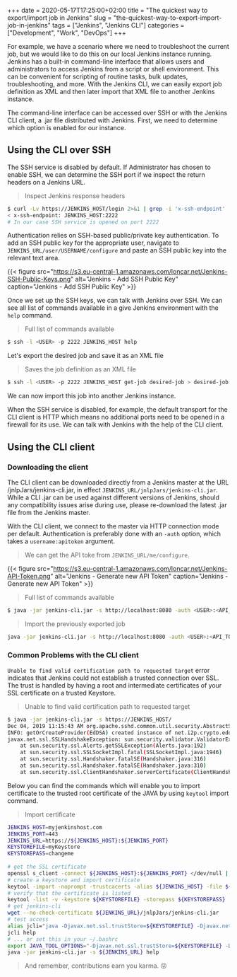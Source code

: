 +++ 
date = 2020-05-17T17:25:00+02:00
title = "The quickest way to export/import job in Jenkins"
slug = "the-quickest-way-to-export-import-job-in-jenkins" 
tags = ["Jenkins", "Jenkins CLI"]
categories = ["Development", "Work", "DevOps"]
+++

For example, we have a scenario where we need to troubleshoot the current job, but we would like to do this on our local Jenkins instance running. Jenkins has a built-in command-line interface that allows users and administrators to access Jenkins from a script or shell environment. This can be convenient for scripting of routine tasks, bulk updates, troubleshooting, and more. With the Jenkins CLI, we can easily export job definition as XML and then later import that XML file to another Jenkins instance.

The command-line interface can be accessed over SSH or with the Jenkins CLI client, a .jar file distributed with Jenkins. First, we need to determine which option is enabled for our instance.

## Using the CLI over SSH

The SSH service is disabled by default. If Administrator has chosen to enable SSH, we can determine the SSH port if we inspect the return headers on a Jenkins URL.

> Inspect Jenkins response headers

```bash
$ curl -Lv https://JENKINS_HOST/login 2>&1 | grep -i 'x-ssh-endpoint'
< x-ssh-endpoint: JENKINS_HOST:2222
# In our case SSH service is opened on port 2222
```

Authentication relies on SSH-based public/private key authentication. To add an SSH public key for the appropriate user, navigate to `JENKINS_URL/user/USERNAME/configure` and paste an SSH public key into the relevant text area.

{{< figure src="https://s3.eu-central-1.amazonaws.com/loncar.net/Jenkins-SSH-Public-Keys.png" alt="Jenkins - Add SSH Public Key" caption="Jenkins - Add SSH Public Key" >}}

Once we set up the SSH keys, we can talk with Jenkins over SSH. We can see all list of commands available in a give Jenkins environment with the  `help` command.

> Full list of commands available

```bash
$ ssh -l <USER> -p 2222 JENKINS_HOST help
```

Let's export the desired job and save it as an XML file

> Saves the job definition as an XML file

```bash
$ ssh -l <USER> -p 2222 JENKINS_HOST get-job desired-job > desired-job.xml
```

We can now import this job into another Jenkins instance.

When the SSH service is disabled, for example, the default transport for the CLI client is HTTP which means no additional ports need to be opened in a firewall for its use.  We can talk with Jenkins with the help of the CLI client.

## Using the CLI client

### Downloading the client

The CLI client can be downloaded directly from a Jenkins master at the URL /jnlpJars/jenkins-cli.jar, in effect `JENKINS_URL/jnlpJars/jenkins-cli.jar`.
While a CLI .jar can be used against different versions of Jenkins, should any compatibility issues arise during use, please re-download the latest .jar file from the Jenkins master.

With the CLI client, we connect to the master via HTTP connection mode per default. Authentication is preferably done with an `-auth` option, which takes a `username:apitoken` argument. 

> We can get the API toke from `JENKINS_URL/me/configure`.

{{< figure src="https://s3.eu-central-1.amazonaws.com/loncar.net/Jenkins-API-Token.png" alt="Jenkins - Generate new API Token" caption="Jenkins - Generate new API Token" >}}

> Full list of commands available

```bash
$ java -jar jenkins-cli.jar -s http://localhost:8080 -auth <USER>:<API_TOKEN> help
```

> Import the previously exported job

```bash
java -jar jenkins-cli.jar -s http://localhost:8080 -auth <USER>:<API_TOKEN> create-job desired-job < desired-job.xml
```

### Common Problems with the CLI client

`Unable to find valid certification path to requested target` error indicates that Jenkins could not establish a trusted connection over SSL. The trust is handled by having a root and intermediate certificates of your SSL certificate on a trusted Keystore.

> Unable to find valid certification path to requested target

```bash
$ java -jar jenkins-cli.jar -s https://JENKINS_HOST/
Dec 04, 2019 11:15:43 AM org.apache.sshd.common.util.security.AbstractSecurityProviderRegistrar getOrCreateProvider
INFO: getOrCreateProvider(EdDSA) created instance of net.i2p.crypto.eddsa.EdDSASecurityProvider
javax.net.ssl.SSLHandshakeException: sun.security.validator.ValidatorException: PKIX path building failed: sun.security.provider.certpath.SunCertPathBuilderException: unable to find valid certification path to requested target
    at sun.security.ssl.Alerts.getSSLException(Alerts.java:192)
    at sun.security.ssl.SSLSocketImpl.fatal(SSLSocketImpl.java:1946)
    at sun.security.ssl.Handshaker.fatalSE(Handshaker.java:316)
    at sun.security.ssl.Handshaker.fatalSE(Handshaker.java:310)
    at sun.security.ssl.ClientHandshaker.serverCertificate(ClientHandshaker.java:1639)
```

Below you can find the commands which will enable you to import certificate to the trusted root certificate of the JAVA by using `keytool` import command.

> Import certificate

```bash
JENKINS_HOST=myjenkinshost.com
JENKINS_PORT=443
JENKINS_URL=https://${JENKINS_HOST}:${JENKINS_PORT}
KEYSTOREFILE=myKeystore
KEYSTOREPASS=changeme
  
# get the SSL certificate
openssl s_client -connect ${JENKINS_HOST}:${JENKINS_PORT} </dev/null | sed -ne '/-BEGIN CERTIFICATE-/,/-END CERTIFICATE-/p' > ${JENKINS_HOST}.cer
# create a keystore and import certificate
keytool -import -noprompt -trustcacerts -alias ${JENKINS_HOST} -file ${JENKINS_HOST}.cer -keystore ${KEYSTOREFILE} -storepass ${KEYSTOREPASS}
# verify that the certificate is listed
keytool -list -v -keystore ${KEYSTOREFILE} -storepass ${KEYSTOREPASS}
# get jenkins-cli
wget --no-check-certificate ${JENKINS_URL}/jnlpJars/jenkins-cli.jar
# test access
alias jcli="java -Djavax.net.ssl.trustStore=${KEYSTOREFILE} -Djavax.net.ssl.trustStorePassword=${KEYSTOREPASS} -jar jenkins-cli.jar -s ${JENKINS_URL,,}"
jcli help
# ... or set this in your ~/.bashrc
export JAVA_TOOL_OPTIONS="-Djavax.net.ssl.trustStore=${KEYSTOREFILE} -Djavax.net.ssl.trustStorePassword=${KEYSTOREPASS}"
java -jar jenkins-cli.jar -s ${JENKINS_URL} help
```

> And remember, contributions earn you karma. 😜
